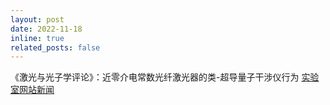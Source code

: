 ```yaml
---
layout: post
date: 2022-11-18
inline: true
related_posts: false
---
```


《激光与光子学评论》：近零介电常数光纤激光器的类-超导量子干涉仪行为 [实验室网站新闻](https://web.pkusz.edu.cn/lnfo/%e5%8c%97%e4%ba%ac%e5%a4%a7%e5%ad%a6%e6%9d%8e%e5%80%a9%e8%af%be%e9%a2%98%e7%bb%84%e3%80%81%e6%b8%85%e5%8d%8e%e5%a4%a7%e5%ad%a6%e4%bb%98%e7%ba%a2%e5%b2%a9%e8%af%be%e9%a2%98%e7%bb%84-lpr-%ef%bc%9a/)
